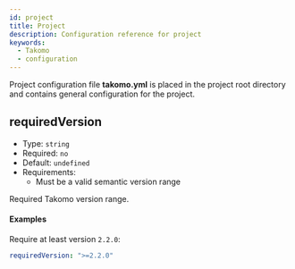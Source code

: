 ```yaml
---
id: project
title: Project
description: Configuration reference for project
keywords:
  - Takomo
  - configuration
---
```

Project configuration file **takomo.yml** is placed in the project root directory and contains general configuration for the project.

## requiredVersion

- Type: `string`  
- Required: `no`  
- Default: `undefined`  
- Requirements:  
  - Must be a valid semantic version range
  
Required Takomo version range.

#### Examples

Require at least version `2.2.0`:

```yaml
requiredVersion: ">=2.2.0"
```